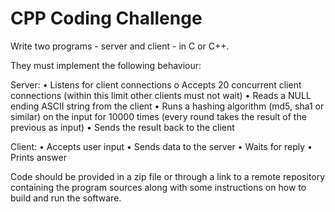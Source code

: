 # CPP Coding Challenge
 
Write two programs - server and client - in C or C++.  
 
They must implement the following behaviour: 
 
Server: 
•	Listens for client connections o Accepts 20 concurrent client connections (within this limit other clients must not wait) 
•	Reads a NULL ending ASCII string from the client 
•	Runs a hashing algorithm (md5, sha1 or similar) on the input for 10000 times (every round takes the result of the previous as input) 
•	Sends the result back to the client 
 
Client: 
•	Accepts user input 
•	Sends data to the server 
•	Waits for reply 
•	Prints answer 
 
Code should be provided in a zip file or through a link to a remote repository containing the program sources along with some instructions on how to build and run the software. 

